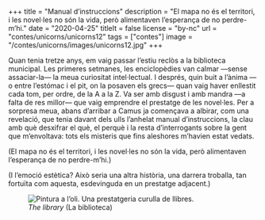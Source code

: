 +++
title = "Manual d’instruccions"
description = "El mapa no és el territori, i les novel·les no són la vida, però alimentaven l’esperança de no perdre-m’hi."
date = "2020-04-25"
titleIt = false
license = "by-nc"
url = "contes/unicorns/unicorns12"
tags = ["contes"]
image = "/contes/unicorns/images/unicorns12.jpg"
+++

Quan tenia tretze anys, em vaig passar l’estiu reclòs a la biblioteca municipal. Les primeres setmanes, les enciclopèdies van calmar —sense assaciar-la— la meua curiositat intel·lectual. I després, quin buit a l’ànima —o entre l’estómac i el pit, on la posaven els grecs— quan vaig haver enllestit cada tom, per ordre, de la A a la Z. Va ser amb disgust i amb mandra —a falta de res millor— que vaig emprendre el prestatge de les novel·les. Per a sorpresa meua, abans d’arribar a Camus ja començava a albirar, com una revelació, que tenia davant dels ulls l’anhelat manual d’instruccions, la clau amb què desxifrar el què, el perquè i la resta d’interrogants sobre la gent que m’envoltava: tots els misteris que fins aleshores m’havien estat vedats.

(El mapa no és el territori, i les novel·les no són la vida, però alimentaven l’esperança de no perdre-m’hi.)

(I l’emoció estètica? Això seria una altra història, una darrera troballa, tan fortuïta com aquesta, esdevinguda en un prestatge adjacent.)

<figure class="illustration"><img src="/contes/unicorns/images/unicorns12.jpg" alt="Pintura a l’oli. Una prestatgeria curulla de llibres."><figcaption><em>The library</em> (La biblioteca)</figcaption></figure>

